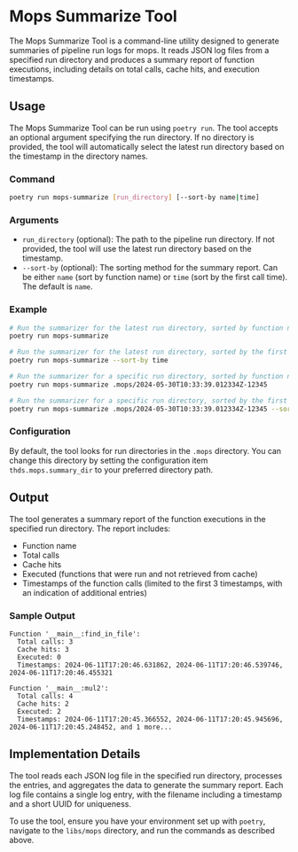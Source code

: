 # Mops Summarize Tool

The Mops Summarize Tool is a command-line utility designed to generate summaries of pipeline run logs for
mops. It reads JSON log files from a specified run directory and produces a summary report of function
executions, including details on total calls, cache hits, and execution timestamps.

## Usage

The Mops Summarize Tool can be run using `poetry run`. The tool accepts an optional argument specifying
the run directory. If no directory is provided, the tool will automatically select the latest run
directory based on the timestamp in the directory names.

### Command

```bash
poetry run mops-summarize [run_directory] [--sort-by name|time]
```

### Arguments

- `run_directory` (optional): The path to the pipeline run directory. If not provided, the tool will use
  the latest run directory based on the timestamp.
- `--sort-by` (optional): The sorting method for the summary report. Can be either `name` (sort by
  function name) or `time` (sort by the first call time). The default is `name`.

### Example

```bash
# Run the summarizer for the latest run directory, sorted by function name (default)
poetry run mops-summarize

# Run the summarizer for the latest run directory, sorted by the first call time
poetry run mops-summarize --sort-by time

# Run the summarizer for a specific run directory, sorted by function name
poetry run mops-summarize .mops/2024-05-30T10:33:39.012334Z-12345

# Run the summarizer for a specific run directory, sorted by the first call time
poetry run mops-summarize .mops/2024-05-30T10:33:39.012334Z-12345 --sort-by time
```

### Configuration

By default, the tool looks for run directories in the `.mops` directory. You can change this directory by
setting the configuration item `thds.mops.summary_dir` to your preferred directory path.

## Output

The tool generates a summary report of the function executions in the specified run directory. The report
includes:

- Function name
- Total calls
- Cache hits
- Executed (functions that were run and not retrieved from cache)
- Timestamps of the function calls (limited to the first 3 timestamps, with an indication of additional
  entries)

### Sample Output

```
Function '__main__:find_in_file':
  Total calls: 3
  Cache hits: 3
  Executed: 0
  Timestamps: 2024-06-11T17:20:46.631862, 2024-06-11T17:20:46.539746, 2024-06-11T17:20:46.455321

Function '__main__:mul2':
  Total calls: 4
  Cache hits: 2
  Executed: 2
  Timestamps: 2024-06-11T17:20:45.366552, 2024-06-11T17:20:45.945696, 2024-06-11T17:20:45.248452, and 1 more...
```

## Implementation Details

The tool reads each JSON log file in the specified run directory, processes the entries, and aggregates
the data to generate the summary report. Each log file contains a single log entry, with the filename
including a timestamp and a short UUID for uniqueness.

To use the tool, ensure you have your environment set up with `poetry`, navigate to the `libs/mops`
directory, and run the commands as described above.
